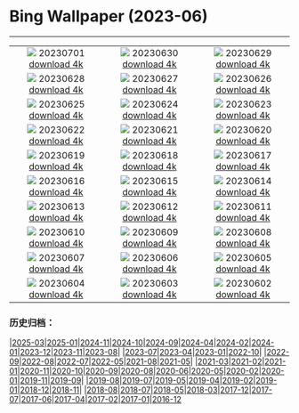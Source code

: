 # Bing Wallpaper (2023-06)
**************
| | | |
| :----: | :----: | :----: |
| ![](https://www.bing.com/th?id=OHR.PelotonPont_FR-FR8876137653_1920x1080.jpg) 20230701 [download 4k](https://www.bing.com/th?id=OHR.PelotonPont_FR-FR8876137653_UHD.jpg) | ![](https://www.bing.com/th?id=OHR.ClamBears_FR-FR8687588186_1920x1080.jpg) 20230630 [download 4k](https://www.bing.com/th?id=OHR.ClamBears_FR-FR8687588186_UHD.jpg) | ![](https://www.bing.com/th?id=OHR.BanyakIslands_FR-FR0543870795_1920x1080.jpg) 20230629 [download 4k](https://www.bing.com/th?id=OHR.BanyakIslands_FR-FR0543870795_UHD.jpg) |
| ![](https://www.bing.com/th?id=OHR.PrideIceland_FR-FR0295897543_1920x1080.jpg) 20230628 [download 4k](https://www.bing.com/th?id=OHR.PrideIceland_FR-FR0295897543_UHD.jpg) | ![](https://www.bing.com/th?id=OHR.SedonaSunset_FR-FR0044087630_1920x1080.jpg) 20230627 [download 4k](https://www.bing.com/th?id=OHR.SedonaSunset_FR-FR0044087630_UHD.jpg) | ![](https://www.bing.com/th?id=OHR.VillandryGarden_FR-FR9767496581_1920x1080.jpg) 20230626 [download 4k](https://www.bing.com/th?id=OHR.VillandryGarden_FR-FR9767496581_UHD.jpg) |
| ![](https://www.bing.com/th?id=OHR.PetraTreasury_FR-FR9534450320_1920x1080.jpg) 20230625 [download 4k](https://www.bing.com/th?id=OHR.PetraTreasury_FR-FR9534450320_UHD.jpg) | ![](https://www.bing.com/th?id=OHR.NhaTrang_FR-FR8046018187_1920x1080.jpg) 20230624 [download 4k](https://www.bing.com/th?id=OHR.NhaTrang_FR-FR8046018187_UHD.jpg) | ![](https://www.bing.com/th?id=OHR.SaintMichel_FR-FR7818696393_1920x1080.jpg) 20230623 [download 4k](https://www.bing.com/th?id=OHR.SaintMichel_FR-FR7818696393_UHD.jpg) |
| ![](https://www.bing.com/th?id=OHR.PeruAmazon_FR-FR7280583164_1920x1080.jpg) 20230622 [download 4k](https://www.bing.com/th?id=OHR.PeruAmazon_FR-FR7280583164_UHD.jpg) | ![](https://www.bing.com/th?id=OHR.StonehengeSalisbury_FR-FR7107786254_1920x1080.jpg) 20230621 [download 4k](https://www.bing.com/th?id=OHR.StonehengeSalisbury_FR-FR7107786254_UHD.jpg) | ![](https://www.bing.com/th?id=OHR.EagleTree_FR-FR7274315529_1920x1080.jpg) 20230620 [download 4k](https://www.bing.com/th?id=OHR.EagleTree_FR-FR7274315529_UHD.jpg) |
| ![](https://www.bing.com/th?id=OHR.Fawn_FR-FR6540960324_1920x1080.jpg) 20230619 [download 4k](https://www.bing.com/th?id=OHR.Fawn_FR-FR6540960324_UHD.jpg) | ![](https://www.bing.com/th?id=OHR.TernFather_FR-FR6242337501_1920x1080.jpg) 20230618 [download 4k](https://www.bing.com/th?id=OHR.TernFather_FR-FR6242337501_UHD.jpg) | ![](https://www.bing.com/th?id=OHR.SurfSanDiego_FR-FR5933823345_1920x1080.jpg) 20230617 [download 4k](https://www.bing.com/th?id=OHR.SurfSanDiego_FR-FR5933823345_UHD.jpg) |
| ![](https://www.bing.com/th?id=OHR.HawksbillTurtle_FR-FR5646969618_1920x1080.jpg) 20230616 [download 4k](https://www.bing.com/th?id=OHR.HawksbillTurtle_FR-FR5646969618_UHD.jpg) | ![](https://www.bing.com/th?id=OHR.SmokyFireflies_FR-FR5098161118_1920x1080.jpg) 20230615 [download 4k](https://www.bing.com/th?id=OHR.SmokyFireflies_FR-FR5098161118_UHD.jpg) | ![](https://www.bing.com/th?id=OHR.PortugalDay_FR-FR4102767310_1920x1080.jpg) 20230614 [download 4k](https://www.bing.com/th?id=OHR.PortugalDay_FR-FR4102767310_UHD.jpg) |
| ![](https://www.bing.com/th?id=OHR.OkefenokeeSwamp_FR-FR4899553604_1920x1080.jpg) 20230613 [download 4k](https://www.bing.com/th?id=OHR.OkefenokeeSwamp_FR-FR4899553604_UHD.jpg) | ![](https://www.bing.com/th?id=OHR.BigBendAnniv_FR-FR4667898386_1920x1080.jpg) 20230612 [download 4k](https://www.bing.com/th?id=OHR.BigBendAnniv_FR-FR4667898386_UHD.jpg) | ![](https://www.bing.com/th?id=OHR.GoliathHeron_FR-FR2354863423_1920x1080.jpg) 20230611 [download 4k](https://www.bing.com/th?id=OHR.GoliathHeron_FR-FR2354863423_UHD.jpg) |
| ![](https://www.bing.com/th?id=OHR.LeMansCentenary_FR-FR2969423081_1920x1080.jpg) 20230610 [download 4k](https://www.bing.com/th?id=OHR.LeMansCentenary_FR-FR2969423081_UHD.jpg) | ![](https://www.bing.com/th?id=OHR.BalloonsTurkey_FR-FR3103288889_1920x1080.jpg) 20230609 [download 4k](https://www.bing.com/th?id=OHR.BalloonsTurkey_FR-FR3103288889_UHD.jpg) | ![](https://www.bing.com/th?id=OHR.PlayfulHumpback_FR-FR3535501721_1920x1080.jpg) 20230608 [download 4k](https://www.bing.com/th?id=OHR.PlayfulHumpback_FR-FR3535501721_UHD.jpg) |
| ![](https://www.bing.com/th?id=OHR.ChacoCulture_FR-FR3333828021_1920x1080.jpg) 20230607 [download 4k](https://www.bing.com/th?id=OHR.ChacoCulture_FR-FR3333828021_UHD.jpg) | ![](https://www.bing.com/th?id=OHR.CliffsEtretat_FR-FR3013201440_1920x1080.jpg) 20230606 [download 4k](https://www.bing.com/th?id=OHR.CliffsEtretat_FR-FR3013201440_UHD.jpg) | ![](https://www.bing.com/th?id=OHR.PlasticParrotfish_FR-FR2781868476_1920x1080.jpg) 20230605 [download 4k](https://www.bing.com/th?id=OHR.PlasticParrotfish_FR-FR2781868476_UHD.jpg) |
| ![](https://www.bing.com/th?id=OHR.OdocoileusVirginianus_FR-FR2394755934_1920x1080.jpg) 20230604 [download 4k](https://www.bing.com/th?id=OHR.OdocoileusVirginianus_FR-FR2394755934_UHD.jpg) | ![](https://www.bing.com/th?id=OHR.SouthKaibabTrail_FR-FR1870154872_1920x1080.jpg) 20230603 [download 4k](https://www.bing.com/th?id=OHR.SouthKaibabTrail_FR-FR1870154872_UHD.jpg) | ![](https://www.bing.com/th?id=OHR.GemsbokNamibia_FR-FR1640230400_1920x1080.jpg) 20230602 [download 4k](https://www.bing.com/th?id=OHR.GemsbokNamibia_FR-FR1640230400_UHD.jpg) |

### 历史归档：

|[2025-03](bing/2025-03/2025-03.md)|[2025-01](bing/2025-01/2025-01.md)|[2024-11](bing/2024-11/2024-11.md)|[2024-10](bing/2024-10/2024-10.md)|[2024-09](bing/2024-09/2024-09.md)|[2024-04](bing/2024-04/2024-04.md)|[2024-02](bing/2024-02/2024-02.md)|[2024-01](bing/2024-01/2024-01.md)|[2023-12](bing/2023-12/2023-12.md)|[2023-11](bing/2023-11/2023-11.md)|[2023-08](bing/2023-08/2023-08.md)|
|[2023-07](bing/2023-07/2023-07.md)|[2023-04](bing/2023-04/2023-04.md)|[2023-01](bing/2023-01/2023-01.md)|[2022-10](bing/2022-10/2022-10.md)|
|[2022-09](bing/2022-09/2022-09.md)|[2022-08](bing/2022-08/2022-08.md)|[2022-07](bing/2022-07/2022-07.md)|[2022-05](bing/2022-05/2022-05.md)|[2021-08](bing/2021-08/2021-08.md)|[2021-05](bing/2021-05/2021-05.md)|
|[2021-03](bing/2021-03/2021-03.md)|[2021-02](bing/2021-02/2021-02.md)|[2021-01](bing/2021-01/2021-01.md)|[2020-11](bing/2020-11/2020-11.md)|[2020-10](bing/2020-10/2020-10.md)|[2020-09](bing/2020-09/2020-09.md)|[2020-08](bing/2020-08/2020-08.md)|[2020-06](bing/2020-06/2020-06.md)|[2020-05](bing/2020-05/2020-05.md)|[2020-02](bing/2020-02/2020-02.md)|[2020-01](bing/2020-01/2020-01.md)|[2019-11](bing/2019-11/2019-11.md)|[2019-09](bing/2019-09/2019-09.md)|
|[2019-08](bing/2019-08/2019-08.md)|[2019-07](bing/2019-07/2019-07.md)|[2019-05](bing/2019-05/2019-05.md)|[2019-04](bing/2019-04/2019-04.md)|[2019-02](bing/2019-02/2019-02.md)|[2019-01](bing/2019-01/2019-01.md)|[2018-12](bing/2018-12/2018-12.md)|[2018-11](bing/2018-11/2018-11.md)|
|[2018-08](bing/2018-08/2018-08.md)|[2018-07](bing/2018-07/2018-07.md)|[2018-05](bing/2018-05/2018-05.md)|[2018-03](bing/2018-03/2018-03.md)|[2017-12](bing/2017-12/2017-12.md)|[2017-07](bing/2017-07/2017-07.md)|[2017-06](bing/2017-06/2017-06.md)|[2017-04](bing/2017-04/2017-04.md)|[2017-02](bing/2017-02/2017-02.md)|[2017-01](bing/2017-01/2017-01.md)|[2016-12](bing/2016-12/2016-12.md)